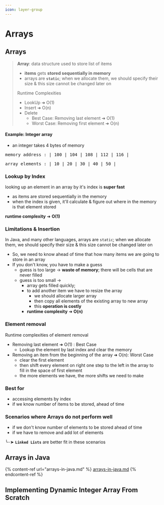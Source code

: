 ```yaml
---
icon: layer-group
---
```


# Arrays

## Arrays

> **Array**: data structure used to store list of items
>
> * **items** gets **stored sequentially in memory**
> * arrays are **`static`**; when we allocate them, we should specify their size & this size cannot be changed later on
>
> Runtime Complexities
>
> * LookUp ➜ O(1)
> * Insert ➜ O(n)
> * Delete
>   * Best Case: Removing last element ➜ O(1)
>   * Worst Case: Removing first element ➜ O(n)



#### Example: Integer array

* an integer takes 4 bytes of memory

<kbd>memory address  : | 100 | 104 | 108 | 112 | 116 |</kbd>

<kbd>array elements  : | 10  | 20  | 30  | 40  | 50  |</kbd>



### Lookup by Index

looking up an element in an array by it's index is **super fast**&#x20;

* as items are stored sequentially in the memory
* when the index is given, it'll calculate & figure out where in the memory is that element stored

**runtime complexity** ➜ **O(1)**



### Limitations & Insertion

In Java, and many other languages, arrays are `static`; when we allocate them, we should specify their size & this size cannot be changed later on&#x20;

* So, we need to know ahead of time that how many items we are going to store in an array
* If you don't know, you have to make a guess
  * guess is too large -> **waste of memory**; there will be cells that are never filled
  * guess is too small ->&#x20;
    * array gets filled quickly;&#x20;
    * to add another item we have to resize the array
      * we should allocate larger array&#x20;
      * then copy all elements of the existing array to new array
      * this **operation is costly**&#x20;
    * **runtime complexity** ➜ **O(n)**



### Element removal

Runtime complexities of element removal

* Removing last element ➜ O(1) : Best Case
  * Lookup the element by last index and clear the memory
* Removing an item from the beginning of the array ➜ O(n): Worst Case
  * clear the first element
  * then shift every element on right one step to the left in the array to fill in the space of first element
  * the more elements we have, the more shifts we need to make

### Best for

* accessing elements by index
* if we know number of items to be stored, ahead of time

### Scenarios where Arrays do not perform well&#x20;

* if we don't know number of elements to be stored ahead of time
* if we have to remove and add lot of elements&#x20;

╰┈➤ **`Linked Lists`** are better fit in these scenarios



## Arrays in Java

{% content-ref url="arrays-in-java.md" %}
[arrays-in-java.md](arrays-in-java.md)
{% endcontent-ref %}



## Implementing Dynamic Integer Array From Scratch



